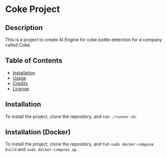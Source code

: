 # Coke Project
## Description

This is a project to create AI Engine for coke bottle detection for a company called Coke.

## Table of Contents

* [Installation](#installation)
* [Usage](#usage)
* [Credits](#credits)
* [License](#license)

## Installation

To install the project, clone the repository, and run `./runner.sh`.

## Installation (Docker)

To install the project, clone the repository, and run `sudo docker-compose build` and `sudo docker-compose up`.
